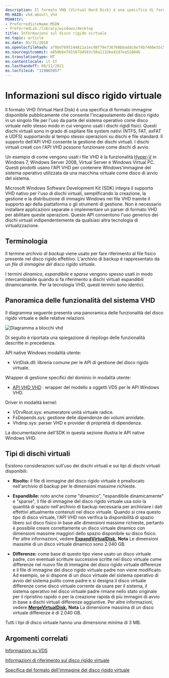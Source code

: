 ```yaml
---
description: Il formato VHD (Virtual Hard Disk) è una specifica di formato immagine disponibile pubblicamente che consente l'incapsulamento del disco rigido in un singolo file per l'uso da parte del sistema operativo come disco virtuale nello stesso modo in cui vengono usati i dischi rigidi fisici.
MS-HAID: vhd.about\_vhd
MSHAttr:
- PreferredSiteName:MSDN
- PreferredLib:/library/windows/desktop
title: Informazioni sul disco rigido virtuale
ms.topic: article
ms.date: 05/31/2018
ms.openlocfilehash: a79bd7695144811a1ec98f79e736760bbaddc8ef4b7460e55c5a66353a0b2ad9
ms.sourcegitcommit: e858bbe701567d4583c50a11326e42d7ea51804b
ms.translationtype: MT
ms.contentlocale: it-IT
ms.lasthandoff: 08/11/2021
ms.locfileid: "119865957"
---
```

# <a name="span-idvhdabout_vhdspanabout-vhd"></a><span id="vhd.about_vhd"></span>Informazioni sul disco rigido virtuale

Il formato VHD (Virtual Hard Disk) è [](https://download.microsoft.com/download/f/f/e/ffef50a5-07dd-4cf8-aaa3-442c0673a029/Virtual%20Hard%20Disk%20Format%20Spec_10_18_06.doc) una specifica di formato immagine disponibile pubblicamente che consente l'incapsulamento del disco rigido in un singolo file per l'uso da parte del sistema operativo come disco virtuale *nello* stesso modo in cui vengono usati i dischi rigidi fisici. Questi dischi virtuali sono in grado di ospitare file system nativi (NTFS, FAT, exFAT e UDFS) supportando al tempo stesso operazioni su dischi e file standard. Il supporto dell'API VHD consente la gestione dei dischi virtuali. I dischi virtuali creati con l'API VHD possono funzionare come dischi di avvio.

Un esempio di come vengono usati i file VHD è la funzionalità [Hyper-V](https://www.microsoft.com/windowsserver2008/en/us/hyperv.aspx) in Windows 7, Windows Server 2008, Virtual Server e Windows Virtual PC. Questi prodotti usano l'API VHD per contenere Windows'immagine del sistema operativo utilizzata da una macchina virtuale come disco di avvio del sistema.

Microsoft Windows Software Development Kit (SDK) integra il supporto VHD nativo per l'uso di dischi virtuali, semplificando la creazione, la gestione e la distribuzione di immagini Windows nei file VHD tramite il supporto api della piattaforma o gli strumenti di gestione. Non è necessario installare applicazioni separate o implementare un parser di formato VHD per abilitare queste operazioni. Queste API consentono l'uso generico dei dischi virtuali indipendentemente da qualsiasi altra tecnologia di virtualizzazione.

## <a name="span-idterminologyspanspan-idterminologyspanspan-idterminologyspanterminology"></a><span id="Terminology"></span><span id="terminology"></span><span id="TERMINOLOGY"></span>Terminologia

Il termine *archivio di backup* viene usato per fare riferimento al file fisico presente nel disco rigido effettivo. L'archivio di backup è rappresentato da un *file di immagine del disco rigido virtuale*.

I termini *dinamico,* *espandibile* e *sparse* vengono spesso usati in modo intercambiabile quando si fa riferimento a dischi virtuali espandibili dinamicamente. Per la tecnologia VHD, questi termini sono identici.

## <a name="span-idvhd_system_features_overviewspanspan-idvhd_system_features_overviewspanspan-idvhd_system_features_overviewspanvhd-system-features-overview"></a><span id="VHD_System_Features_Overview"></span><span id="vhd_system_features_overview"></span><span id="VHD_SYSTEM_FEATURES_OVERVIEW"></span>Panoramica delle funzionalità del sistema VHD

Il diagramma seguente presenta una panoramica delle funzionalità del disco rigido virtuale e delle relative relazioni.

![Diagramma a blocchi vhd](images/vhd.png)

Di seguito è riportata una spiegazione di riepilogo delle funzionalità descritte in precedenza.

API native Windows modalità utente:

-   VirtDisk.dll: libreria comune per le API di gestione del disco rigido virtuale.

Wrapper di gestione specifici del dominio in modalità utente:

-   [API VHD VHD](/windows/desktop/VDS/about-vds) : wrapper del modello a oggetti VDS per le API Windows VHD.

Driver in modalità kernel:

-   VDrvRoot.sys: enumeratore unità virtuale radice.
-   FsDepends.sys: gestione delle dipendenze dei volumi annidate.
-   Vhdmp.sys: parser VHD e provider di proprietà di dipendenza.

La documentazione dell'SDK in questa sezione illustra le API native Windows VHD.

## <a name="span-idvirtual_disk_typesspanspan-idvirtual_disk_typesspanspan-idvirtual_disk_typesspanvirtual-disk-types"></a><span id="Virtual_Disk_Types"></span><span id="virtual_disk_types"></span><span id="VIRTUAL_DISK_TYPES"></span>Tipi di dischi virtuali

Esistono considerazioni sull'uso dei dischi virtuali e sui tipi di dischi virtuali disponibili:

-   **Risolto:** il file di immagine del disco rigido virtuale è preallocato nell'archivio di backup per le dimensioni massime richieste.
-   **Espandibile:** noto anche come "dinamico", "espandibile dinamicamente" e "sparse", il file di immagine del disco rigido virtuale usa solo la quantità di spazio nell'archivio di backup necessaria per archiviare i dati effettivi attualmente contenuti nel disco virtuale. Quando si crea questo tipo di disco virtuale, l'API VHD non verifica la disponibilità di spazio libero sul disco fisico in base alle dimensioni massime richieste, pertanto è possibile creare correttamente un disco virtuale dinamico con dimensioni massime maggiori dello spazio disponibile su disco fisico. Per altre informazioni, vedere [**ExpandVirtualDisk.**](/windows/win32/api/virtdisk/nf-virtdisk-expandvirtualdisk)
    **Nota**  Le dimensioni massime di un disco virtuale dinamico sono 2.040 GB.

     

-   **Differenze:** come base di questo tipo viene usato un disco virtuale padre, con eventuali scritture successive scritte nel disco virtuale come differenze nel nuovo file di immagine del disco rigido virtuale differenze e il file di immagine del disco rigido virtuale padre non viene modificato. Ad esempio, se si dispone di un disco virtuale del sistema operativo di avvio del sistema pulito come padre e si designa il disco virtuale differenze come disco virtuale corrente da usare per il sistema, il sistema operativo nel disco virtuale padre rimane nello stato originale per il ripristino rapido o per la creazione rapida di più immagini di avvio in base a dischi virtuali differenze aggiuntive. Per altre informazioni, vedere [**MergeVirtualDisk.**](/windows/win32/api/virtdisk/nf-virtdisk-mergevirtualdisk)
    **Nota**  La dimensione massima di un disco virtuale differenze è di 2.040 GB.

     

Tutti i tipi di disco virtuale hanno una dimensione minima di 3 MB.

## <a name="span-idrelated_topicsspanrelated-topics"></a><span id="related_topics"></span>Argomenti correlati

[Informazioni su VDS](/windows/desktop/VDS/about-vds)

[Informazioni di riferimento sul disco rigido virtuale](vhd-reference.md)

[Specifica del formato dell'immagine del disco rigido virtuale](https://download.microsoft.com/download/f/f/e/ffef50a5-07dd-4cf8-aaa3-442c0673a029/Virtual%20Hard%20Disk%20Format%20Spec_10_18_06.doc)

 

 
